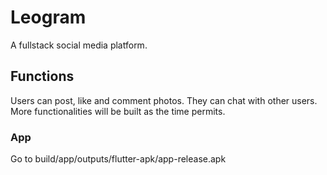 # Leogram

A fullstack social media platform.

## Functions

Users can post, like and comment photos. They can chat with other users. More functionalities will be built as the time permits.

### App

Go to build/app/outputs/flutter-apk/app-release.apk
